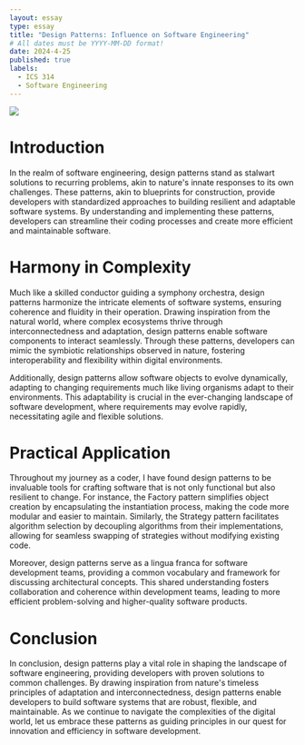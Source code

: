 ```yaml
---
layout: essay
type: essay
title: "Design Patterns: Influence on Software Engineering"
# All dates must be YYYY-MM-DD format!
date: 2024-4-25
published: true
labels:
  - ICS 314
  - Software Engineering
---
```


<div class="text-center p-4">
  <img src="https://marvel-b1-cdn.bc0a.com/f00000000277771/sitecorecms.bsu.edu//-/media/www/departmentalcontent/musicschool/images/ensembles/bsso_12-8-15_t.jpg?h=601&w=1500&hash=B0A82EBD55AB2FB5183180D2D7B2170EF0D66C78" class="img-thumbnail" >
</div>

<h1>Introduction</h1>
In the realm of software engineering, design patterns stand as stalwart solutions to recurring problems, akin to nature's innate responses to its own challenges. These patterns, akin to blueprints for construction, provide developers with standardized approaches to building resilient and adaptable software systems. By understanding and implementing these patterns, developers can streamline their coding processes and create more efficient and maintainable software.

<h1>Harmony in Complexity</h1>
Much like a skilled conductor guiding a symphony orchestra, design patterns harmonize the intricate elements of software systems, ensuring coherence and fluidity in their operation. Drawing inspiration from the natural world, where complex ecosystems thrive through interconnectedness and adaptation, design patterns enable software components to interact seamlessly. Through these patterns, developers can mimic the symbiotic relationships observed in nature, fostering interoperability and flexibility within digital environments.

Additionally, design patterns allow software objects to evolve dynamically, adapting to changing requirements much like living organisms adapt to their environments. This adaptability is crucial in the ever-changing landscape of software development, where requirements may evolve rapidly, necessitating agile and flexible solutions.

<h1>Practical Application</h1>
Throughout my journey as a coder, I have found design patterns to be invaluable tools for crafting software that is not only functional but also resilient to change. For instance, the Factory pattern simplifies object creation by encapsulating the instantiation process, making the code more modular and easier to maintain. Similarly, the Strategy pattern facilitates algorithm selection by decoupling algorithms from their implementations, allowing for seamless swapping of strategies without modifying existing code.

Moreover, design patterns serve as a lingua franca for software development teams, providing a common vocabulary and framework for discussing architectural concepts. This shared understanding fosters collaboration and coherence within development teams, leading to more efficient problem-solving and higher-quality software products.

<h1>Conclusion</h1>
In conclusion, design patterns play a vital role in shaping the landscape of software engineering, providing developers with proven solutions to common challenges. By drawing inspiration from nature's timeless principles of adaptation and interconnectedness, design patterns enable developers to build software systems that are robust, flexible, and maintainable. As we continue to navigate the complexities of the digital world, let us embrace these patterns as guiding principles in our quest for innovation and efficiency in software development.